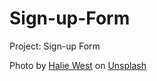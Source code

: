 # Sign-up-Form

Project: Sign-up Form

Photo by [Halie West](https://unsplash.com/@haliewestphoto) on [Unsplash](https://unsplash.com/photos/25xggax4bSA)
